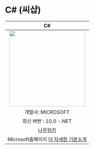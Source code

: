 # C# (씨샵)
| C# |
| :--: |
| <img src="https://user-images.githubusercontent.com/101777355/182402848-39b71546-8525-49ac-8277-82ddb5f3b245.png" width="250"/> |
| 개발사: MICROSOFT |
| 최신 버번 : 10.0 -.NET |
| [나무위키](https://namu.wiki/w/C%23]) | 
| Microsoft홈페이지 [더 자세한 기본소개](https://docs.microsoft.com/ko-kr/dotnet/csharp/) |

